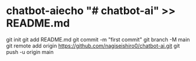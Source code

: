 # chatbot-aiecho "# chatbot-ai" >> README.md
  git init
  git add README.md
  git commit -m "first commit"
  git branch -M main
  git remote add origin https://github.com/nagiseishiro0/chatbot-ai.git
  git push -u origin main
